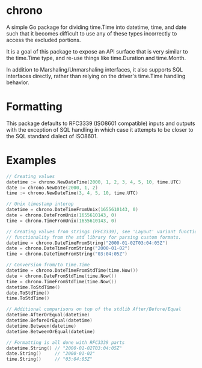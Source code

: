 # chrono

A simple Go package for dividing time.Time into datetime, time, and date
such that it becomes difficult to use any of these types incorrectly to access
the excluded portions.

It is a goal of this package to expose an API surface that is very similar
to the time.Time type, and re-use things like time.Duration and time.Month.

In addition to Marshaling/Unmarshaling interfaces, it also supports SQL
interfaces directly, rather than relying on the driver's time.Time handling
behavior.

# Formatting

This package defaults to RFC3339 (ISO8601 compatible) inputs and outputs with
the exception of SQL handling in which case it attempts to be closer to the SQL standard dialect of ISO8601.

# Examples

```go
// Creating values
datetime := chrono.NewDateTime(2000, 1, 2, 3, 4, 5, 10, time.UTC)
date := chrono.NewDate(2000, 1, 2)
time := chrono.NewDateTime(3, 4, 5, 10, time.UTC)

// Unix timestamp interop
datetime = chrono.DateTimeFromUnix(1655610143, 0)
date = chrono.DateFromUnix(1655610143, 0)
time = chrono.TimeFromUnix(1655610143, 0)

// Creating values from strings (RFC3339), see 'Layout' variant functions for
// functionality from the std library for parsing custom formats.
datetime = chrono.DateTimeFromString("2000-01-02T03:04:05Z")
date = chrono.DateTimeFromString("2000-01-02")
time = chrono.DateTimeFromString("03:04:05Z")

// Conversion from/to time.Time
datetime = chrono.DateTimeFromStdTime(time.Now())
date = chrono.DateFromStdTime(time.Now())
time = chrono.TimeFromStdTime(time.Now())
datetime.ToStdTime()
date.ToStdTime()
time.ToStdTime()

// Additional comparisons on top of the stdlib After/Before/Equal
datetime.AfterOrEqual(datetime)
datetime.BeforeOrEqual(datetime)
datetime.Between(datetime)
datetime.BetweenOrEqual(datetime)

// Formatting is all done with RFC3339 parts
datetime.String() // "2000-01-02T03:04:05Z"
date.String()     // "2000-01-02"
time.String()     // "03:04:05Z"
```
